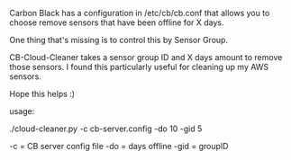 Carbon Black has a configuration in /etc/cb/cb.conf that allows you to choose remove sensors that have been offline for X days.  

One thing that's missing is to control this by Sensor Group.  

CB-Cloud-Cleaner takes a sensor group ID and X days amount to remove those sensors.
I found this particularly useful for cleaning up my AWS sensors.

Hope this helps :)

usage:

./cloud-cleaner.py -c cb-server.config -do 10 -gid 5

-c = CB server config file
-do = days offline
-gid = groupID 